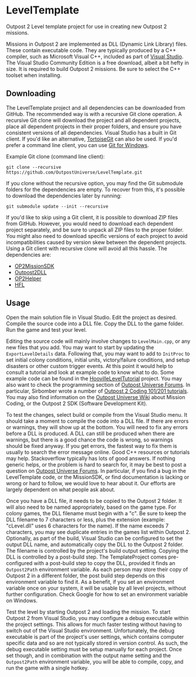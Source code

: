 # LevelTemplate

Outpost 2 Level template project for use in creating new Outpost 2 missions.

Missions in Outpost 2 are implemented as DLL (Dynamic Link Library) files. These contain executable code. They are typically produced by a C++ compiler, such as Microsoft Visual C++, included as part of [Visual Studio](https://visualstudio.microsoft.com/). The Visual Studio Community Edition is a free download, albeit a bit hefty in size. It is required to build Outpost 2 missions. Be sure to select the C++ toolset when installing.

## Downloading

The LevelTemplate project and all dependencies can be downloaded from GitHub. The recommended way is with a recursive Git clone operation. A recursive Git clone will download the project and all dependent projects, place all dependent projects in their proper folders, and ensure you have consistent versions of all dependencies. Visual Studio has a built in Git client. If you'd like an alternative, [TortoiseGit](https://tortoisegit.org/) can also be used. If you'd prefer a command line client, you can use [Git for Windows](https://gitforwindows.org/).

Example Git clone (command line client):
```
git clone --recursive https://github.com/OutpostUniverse/LevelTemplate.git
```

If you clone without the recursive option, you may find the Git submodule folders for the dependencies are empty. To recover from this, it's possible to download the dependencies later by running:
```
git submodule update --init --recursive
```

If you'd like to skip using a Git client, it is possible to download ZIP files from GitHub. However, you would need to download each dependent project separately, and be sure to unpack all ZIP files to the proper folder. You might also need to download specific versions of each project to avoid incompatibilities caused by version skew between the dependent projects. Using a Git client with recursive clone will avoid all this hassle. The dependencies are:
 * [OP2MissionSDK](https://github.com/OutpostUniverse/OP2MissionSDK)
 * [Outpost2DLL](https://github.com/OutpostUniverse/Outpost2DLL)
 * [OP2Helper](https://github.com/OutpostUniverse/OP2Helper)
 * [HFL](https://github.com/OutpostUniverse/HFL)

## Usage

Open the main solution file in Visual Studio. Edit the project as desired. Compile the source code into a DLL file. Copy the DLL to the game folder. Run the game and test your level.

Editing the source code will mainly involve changes to `LevelMain.cpp`, or any new files that you add. You may want to start by updating the `ExportLevelDetails` data. Following that, you may want to add to `InitProc` to set initial colony conditions, initial units, victory/failure conditions, and setup disasters or other custom trigger events. At this point it would help to consult a tutorial and look at example code to know what to do. Some example code can be found in the [HoovilleLevelTutorial](https://github.com/OutpostUniverse/HoovilleLevelTutorial) project. You may also want to check the programming section of [Outpost Universe Forums](https://forum.outpost2.net/). In particular, Sirbomber wrote a number of [Outpost 2 Coding 101/201 tutorials](https://forum.outpost2.net/index.php/board,103.0.html). You may also find information on the [Outpost Universe Wiki](https://wiki.outpost2.net/doku.php) about Mission Coding, or the Outpost 2 SDK (Software Development Kit).

To test the changes, select build or compile from the Visual Studio menu. It should take a moment to compile the code into a DLL file. If there are errors or warnings, they will show up at the bottom. You will need to fix any errors before a DLL is produced. A DLL can still be produced when there are warnings, but there is a good chance the code is wrong, so warnings should be fixed anyway. If you get errors, the fastest way to fix them is usually to search the error message online. Good C++ resources or tutorials may help. Stackoverflow typically has lots of good answers. If nothing generic helps, or the problem is hard to search for, it may be best to post a question on [Outpost Universe Forums](https://forum.outpost2.net/). In particular, if you find a bug in the LevelTemplate code, or the MissionSDK, or find documentation is lacking or wrong or hard to follow, we would love to hear about it. Our efforts are largely dependent on what people ask about.

Once you have a DLL file, it needs to be copied to the Outpost 2 folder. It will also need to be named appropriately, based on the game type. For colony games, the DLL filename must begin with a "c". Be sure to keep the DLL filename to 7 characters or less, plus the extension (example: "cLevel.dll" uses 6 characters for the name). If the name exceeds 7 characters, you may see duplicate entries in the games list within Outpost 2. Optionally, as part of the build, Visual Studio can be configured to set the output DLL name, and automatically copy the DLL to the Outpost 2 folder. The filename is controlled by the project's build output setting. Copying the DLL is controlled by a post-build step. The TemplateProject comes pre-configured with a post-build step to copy the DLL, provided it finds an `Outpost2Path` environment variable. As each person may store their copy of Outpost 2 in a different folder, the post build step depends on this environment variable to find it. As a benefit, if you set an environment variable once on your system, it will be usable by all level projects, without further configuration. Check Google for how to set an environment variable on Windows.

Test the level by starting Outpost 2 and loading the mission. To start Outpost 2 from Visual Studio, you may configure a debug executable within the project settings. This allows for much faster testing without having to switch out of the Visual Studio environment. Unfortunately, the debug executable is part of the project's user settings, which contains computer specific data and so are not typically stored in version control. As such, the debug executable setting must be setup manually for each project. Once set though, and in combination with the output name setting and the `Outpost2Path` environment variable, you will be able to compile, copy, and run the game with a single hotkey.
